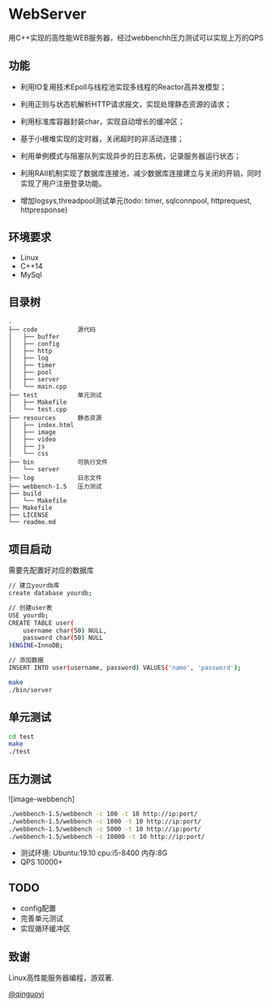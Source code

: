 # WebServer
用C++实现的高性能WEB服务器，经过webbenchh压力测试可以实现上万的QPS

## 功能
* 利用IO复用技术Epoll与线程池实现多线程的Reactor高并发模型；
* 利用正则与状态机解析HTTP请求报文，实现处理静态资源的请求；
* 利用标准库容器封装char，实现自动增长的缓冲区；
* 基于小根堆实现的定时器，关闭超时的非活动连接；
* 利用单例模式与阻塞队列实现异步的日志系统，记录服务器运行状态；
* 利用RAII机制实现了数据库连接池，减少数据库连接建立与关闭的开销，同时实现了用户注册登录功能。

* 增加logsys,threadpool测试单元(todo: timer, sqlconnpool, httprequest, httpresponse) 

## 环境要求
* Linux
* C++14
* MySql

## 目录树
```
.
├── code           源代码
│   ├── buffer
│   ├── config
│   ├── http
│   ├── log
│   ├── timer
│   ├── pool
│   ├── server
│   └── main.cpp
├── test           单元测试
│   ├── Makefile
│   └── test.cpp
├── resources      静态资源
│   ├── index.html
│   ├── image
│   ├── video
│   ├── js
│   └── css
├── bin            可执行文件
│   └── server
├── log            日志文件
├── webbench-1.5   压力测试
├── build          
│   └── Makefile
├── Makefile
├── LICENSE
└── readme.md
```


## 项目启动
需要先配置好对应的数据库
```bash
// 建立yourdb库
create database yourdb;

// 创建user表
USE yourdb;
CREATE TABLE user(
    username char(50) NULL,
    password char(50) NULL
)ENGINE=InnoDB;

// 添加数据
INSERT INTO user(username, password) VALUES('name', 'password');
```

```bash
make
./bin/server
```

## 单元测试
```bash
cd test
make
./test
```

## 压力测试
![image-webbench]
```bash
./webbench-1.5/webbench -c 100 -t 10 http://ip:port/
./webbench-1.5/webbench -c 1000 -t 10 http://ip:port/
./webbench-1.5/webbench -c 5000 -t 10 http://ip:port/
./webbench-1.5/webbench -c 10000 -t 10 http://ip:port/
```
* 测试环境: Ubuntu:19.10 cpu:i5-8400 内存:8G 
* QPS 10000+

## TODO
* config配置
* 完善单元测试
* 实现循环缓冲区

## 致谢
Linux高性能服务器编程，游双著.

[@qinguoyi](https://github.com/qinguoyi/TinyWebServer)
